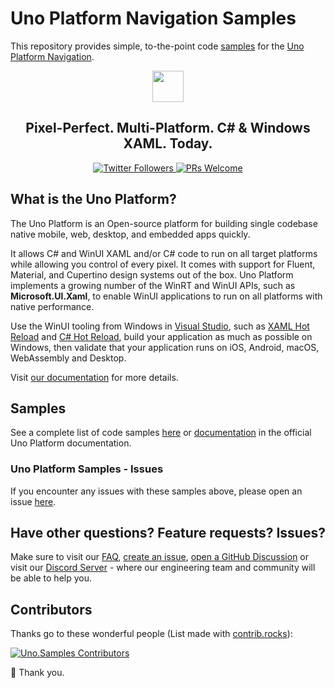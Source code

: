 # Uno Platform Navigation Samples

This repository provides simple, to-the-point code [samples](#samples) for the [Uno Platform Navigation](https://platform.uno/docs/articles/external/uno.extensions/doc/Learn/Navigation/NavigationOverview.html).

<p align="center">
 <img width="50" src="https://uno-assets.platform.uno/logos/uno_background.png" />
</p>

<h2 align="center">Pixel-Perfect. Multi-Platform. C# & Windows XAML. Today.</h2>

<p align="center">
  <a href="https://twitter.com/unoplatform">
    <img src="https://img.shields.io/twitter/follow/unoplatform?label=follow%20%40unoplatform&style=flat" alt="Twitter Followers"/>
  </a>
  <a href="https://github.com/unoplatform/uno/blob/master/CONTRIBUTING.md">
    <img src="https://img.shields.io/badge/PRs-welcome-brightgreen.svg?style=flat-square" alt="PRs Welcome"/>
  </a>
</p>

## What is the Uno Platform?

The Uno Platform is an Open-source platform for building single codebase native mobile, web, desktop, and embedded apps quickly.

It allows C# and WinUI XAML and/or C# code to run on all target platforms while allowing you control of every pixel. It comes with support for Fluent, Material, and Cupertino design systems out of the box. Uno Platform implements a growing number of the WinRT and WinUI APIs, such as **Microsoft.UI.Xaml**, to enable WinUI applications to run on all platforms with native performance.

Use the WinUI tooling from Windows in [Visual Studio](https://www.visualstudio.com/), such as [XAML Hot Reload](https://learn.microsoft.com/visualstudio/xaml-tools/xaml-hot-reload?view=vs-2019) and [C# Hot Reload](https://learn.microsoft.com/visualstudio/debugger/hot-reload), build your application as much as possible on Windows, then validate that your application runs on iOS, Android, macOS, WebAssembly and Desktop.

Visit [our documentation](https://aka.platform.uno/uno-docs-intro) for more details.

## Samples

See a complete list of code samples [here](https://aka.platform.uno/counter-tutorial) or [documentation](https://platform.uno/docs/articles/external/uno.extensions/doc/Learn/Navigation/NavigationOverview.html) in the official Uno Platform documentation.

### Uno Platform Samples - Issues
If you encounter any issues with these samples above, please open an issue [here](https://github.com/unoplatform/uno/issues).

## Have other questions? Feature requests? Issues?

Make sure to visit our [FAQ](https://aka.platform.uno/uno-faq), [create an issue](https://github.com/unoplatform/uno/issues), [open a GitHub Discussion](https://github.com/unoplatform/uno/discussions) or visit our [Discord Server](https://platform.uno/uno-discord) - where our engineering team and community will be able to help you.

## Contributors
Thanks go to these wonderful people (List made with [contrib.rocks](https://contrib.rocks)):

[![Uno.Samples Contributors](https://contrib.rocks/image?repo=unoplatform/Uno.Samples)](https://github.com/unoplatform/Uno.Samples/graphs/contributors)

💖 Thank you.
